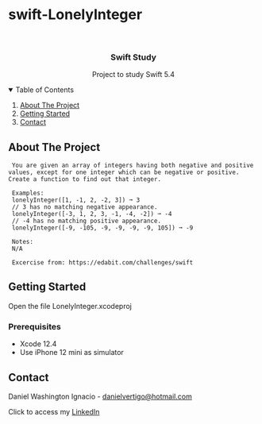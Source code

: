 # swift-LonelyInteger

<!-- PROJECT LOGO -->
<br />
<p align="center">

  <h3 align="center">Swift Study</h3>
  <p align="center">
    Project to study Swift 5.4
  </p>
</p>



<!-- TABLE OF CONTENTS -->
<details open="open">
  <summary>Table of Contents</summary>
  <ol>
    <li>
      <a href="#about-the-project">About The Project</a>
    </li>
    <li>
      <a href="#getting-started">Getting Started</a>
    </li>
    <li><a href="#contact">Contact</a></li>
  </ol>
</details>



<!-- ABOUT THE PROJECT -->
## About The Project
 
  
     You are given an array of integers having both negative and positive values, except for one integer which can be negative or positive. Create a function to find out that integer.
     
     Examples:
     lonelyInteger([1, -1, 2, -2, 3]) ➞ 3
     // 3 has no matching negative appearance.
     lonelyInteger([-3, 1, 2, 3, -1, -4, -2]) ➞ -4
     // -4 has no matching positive appearance.
     lonelyInteger([-9, -105, -9, -9, -9, -9, 105]) ➞ -9
     
     Notes:
     N/A

     Excercise from: https://edabit.com/challenges/swift


<!-- GETTING STARTED -->
## Getting Started

Open the file LonelyInteger.xcodeproj 

### Prerequisites

* Xcode 12.4
* Use iPhone 12 mini as simulator 

<!-- CONTACT -->
## Contact

Daniel Washington Ignacio - danielvertigo@hotmail.com

Click to access my [LinkedIn](https://www.linkedin.com/in/daniel-washington-ignacio-ab439b164/)
